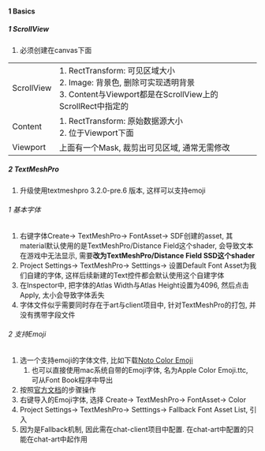 



#### 1 Basics

##### 1 ScrollView

1. 必须创建在canvas下面



|            |                                                              |      |
| ---------- | ------------------------------------------------------------ | ---- |
| ScrollView | 1. RectTransform: 可见区域大小<br />2. Image: 背景色, 删除可实现透明背景<br />3. Content与Viewport都是在ScrollView上的ScrollRect中指定的 |      |
| Content    | 1. RectTransform: 原始数据源大小<br />2. 位于Viewport下面    |      |
| Viewport   | 上面有一个Mask, 裁剪出可见区域, 通常无需修改                 |      |



##### 2 TextMeshPro

1. 升级使用textmeshpro  3.2.0-pre.6 版本, 这样可以支持emoji



###### 1 基本字体

1. 右键字体Create→ TextMeshPro→ FontAsset→ SDF创建的asset, 其material默认使用的是TextMeshPro/Distance Field这个shader, 会导致文本在游戏中无法显示, 需要**改为TextMeshPro/Distance Field SSD这个shader**
2. Project Settings→ TextMeshPro→ Setttings→ 设置Default Font Asset为我们自建的字体, 这样后续新建的Text控件都会默认使用这个自建字体
3. 在Inspector中, 把字体的Atlas Width与Atlas Height设置为4096, 然后点击Apply, 太小会导致字体丢失
4. 字体文件似乎需要同时存在于art与client项目中, 针对TextMeshPro的打包, 并没有携带字段文件



###### 2 支持Emoji

1. 选一个支持emoji的字体文件, 比如下载[Noto Color Emoji](https://fonts.google.com/noto/specimen/Noto+Color+Emoji)
   1. 也可以直接使用mac系统自带的Emoji字体, 名为Apple Color Emoji.ttc, 可从Font Book程序中导出
2. 按照[官方文档](https://docs.unity3d.com/Packages/com.unity.textmeshpro@3.2/manual/ColorEmojis.html)的步骤操作
3. 右键导入的Emoji字体, 选择 Create→ TextMeshPro→ FontAsset→ Color
4. Project Settings→ TextMeshPro→ Setttings→ Fallback Font Asset List, 引入
5. 因为是Fallback机制, 因此需在chat-client项目中配置. 在chat-art中配置的只能在chat-art中起作用
